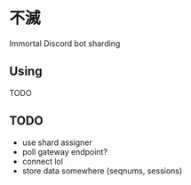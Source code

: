 # 不滅

Immortal Discord bot sharding

## Using

TODO

## TODO

- use shard assigner
- poll gateway endpoint?
- connect lol
- store data somewhere (seqnums, sessions)